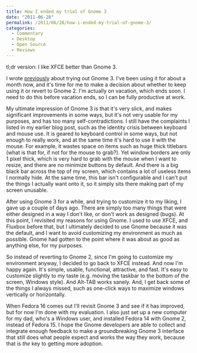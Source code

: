 ```yaml
---
title: How I ended my trial of Gnome 3
date: "2011-06-28"
permalink: /2011/06/28/how-i-ended-my-trial-of-gnome-3/
categories:
  - Commentary
  - Desktop
  - Open Source
  - Reviews
---
```

tl;dr version: I like XFCE better than Gnome 3.

I wrote [previously][1] about trying out Gnome 3. I've been using it for about a month now, and it's time for me to make a decision about whether to keep using it or revert to Gnome 2. I'm actually on vacation, which ends soon. I need to do this before vacation ends, so I can be fully productive at work.

My ultimate impression of Gnome 3 is that it's very slick, and makes significant improvements in some ways, but it's not very usable for my purposes, and has too many self-contradictions. I still have the complaints I listed in my earlier blog post, such as the identity crisis between keyboard and mouse use. It is geared to keyboard control in some ways, but not enough to really work, and at the same time it's hard to use it with the mouse. For example, it wastes space on items such as huge thick titlebars (what is that for, if not for the mouse to grab?). Yet window borders are only 1 pixel thick, which is very hard to grab with the mouse when I want to resize, and there are no minimize buttons by default. And there is a big black bar across the top of my screen, which contains a lot of useless items I normally hide. At the same time, this bar isn't configurable and I can't put the things I actually want onto it, so it simply sits there making part of my screen unusable.

After using Gnome 3 for a while, and trying to customize it to my liking, I gave up a couple of days ago. There are simply too many things that were either designed in a way I don't like, or don't work as designed (bugs). At this point, I revisited my reasons for using Gnome. I used to use XFCE, and Fluxbox before that, but I ultimately decided to use Gnome because it was the default, and I want to avoid customizing my environment as much as possible. Gnome had gotten to the point where it was about as good as anything else, for my purposes.

So instead of reverting to Gnome 2, since I'm going to customize my environment anyway, I decided to go back to XFCE instead. And now I'm happy again. It's simple, usable, functional, attractive, and fast. It's easy to customize slightly to my taste (e.g. moving the taskbar to the bottom of the screen, Windows style). And Alt-TAB works sanely. And, I get back some of the things I always missed, such as one-click ways to maximize windows vertically or horizontally.

When Fedora 16 comes out I'll revisit Gnome 3 and see if it has improved, but for now I'm done with my evaluation. I also just set up a new computer for my dad, who's a Windows user, and installed Fedora 14 with Gnome 2, instead of Fedora 15. I hope the Gnome developers are able to collect and integrate enough feedback to make a groundbreaking Gnome 3 interface that still does what people expect and works the way they work, because that is *the* key to getting more adoption.

 [1]: http://www.xaprb.com/blog/2011/06/07/impressions-of-fedora-15-with-gnome-3/
